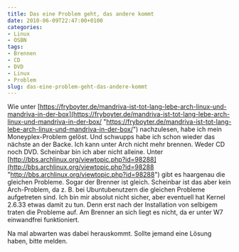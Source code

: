 ```yaml
---
title: Das eine Problem geht, das andere kommt
date: 2010-06-09T22:47:00+0100
categories:
- Linux
- OSBN
tags:
- Brennen
- CD
- DVD
- Linux
- Problem
slug: das-eine-problem-geht-das-andere-kommt
---
```

Wie unter [https://fryboyter.de/mandriva-ist-tot-lang-lebe-arch-linux-und-mandriva-in-der-box](https://fryboyter.de/mandriva-ist-tot-lang-lebe-arch-linux-und-mandriva-in-der-box/ "https://fryboyter.de/mandriva-ist-tot-lang-lebe-arch-linux-und-mandriva-in-der-box/") nachzulesen, habe ich mein Moneyplex-Problem gelöst. Und schwupps habe ich schon wieder das nächste an der Backe. Ich kann unter Arch nicht mehr brennen. Weder CD noch DVD. Scheinbar bin ich aber nicht alleine. Unter [http://bbs.archlinux.org/viewtopic.php?id=98288](http://bbs.archlinux.org/viewtopic.php?id=98288 "http://bbs.archlinux.org/viewtopic.php?id=98288") gibt es haargenau die gleichen Probleme. Sogar der Brenner ist gleich. Scheinbar ist das aber kein Arch-Problem, da z. B. bei Ubuntubenutzern die gleichen Probleme aufgetreten sind. Ich bin mir absolut nicht sicher, aber eventuell hat Kernel 2.6.33 etwas damit zu tun. Denn erst nach der Installation von selbigem traten die Probleme auf. Am Brenner an sich liegt es nicht, da er unter W7 einwandfrei funktioniert.

Na mal abwarten was dabei herauskommt. Sollte jemand eine Lösung haben, bitte melden.
